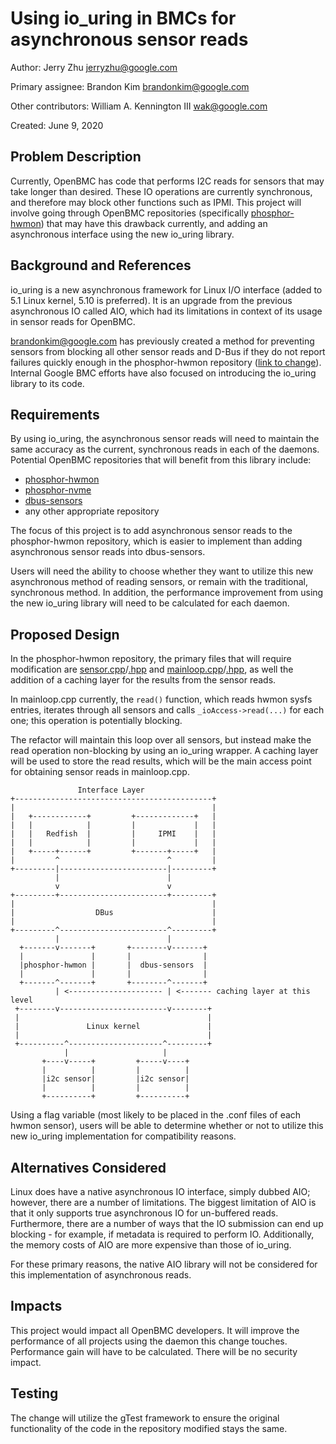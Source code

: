 # Using io_uring in BMCs for asynchronous sensor reads

Author: Jerry Zhu [jerryzhu@google.com](mailto:jerryzhu@google.com)

Primary assignee: Brandon Kim
[brandonkim@google.com](mailto:brandonkim@google.com)

Other contributors: William A. Kennington III
[wak@google.com](mailto:wak@google.com)

Created: June 9, 2020

## Problem Description

Currently, OpenBMC has code that performs I2C reads for sensors that may take
longer than desired. These IO operations are currently synchronous, and
therefore may block other functions such as IPMI. This project will involve
going through OpenBMC repositories (specifically
[phosphor-hwmon](https://github.com/openbmc/phosphor-hwmon)) that may have this
drawback currently, and adding an asynchronous interface using the new io_uring
library.

## Background and References

io_uring is a new asynchronous framework for Linux I/O interface (added to 5.1
Linux kernel, 5.10 is preferred). It is an upgrade from the previous
asynchronous IO called AIO, which had its limitations in context of its usage in
sensor reads for OpenBMC.

[brandonkim@google.com](mailto:brandonkim@google.com) has previously created a
method for preventing sensors from blocking all other sensor reads and D-Bus if
they do not report failures quickly enough in the phosphor-hwmon repository
([link to change](https://gerrit.openbmc-project.xyz/c/openbmc/phosphor-hwmon/+/24337)).
Internal Google BMC efforts have also focused on introducing the io_uring
library to its code.

## Requirements

By using io_uring, the asynchronous sensor reads will need to maintain the same
accuracy as the current, synchronous reads in each of the daemons. Potential
OpenBMC repositories that will benefit from this library include:

*   [phosphor-hwmon](https://github.com/openbmc/phosphor-hwmon)
*   [phosphor-nvme](https://github.com/openbmc/phosphor-nvme)
*   [dbus-sensors](https://github.com/openbmc/dbus-sensors)
*   any other appropriate repository

The focus of this project is to add asynchronous sensor reads to the
phosphor-hwmon repository, which is easier to implement than adding asynchronous
sensor reads into dbus-sensors.

Users will need the ability to choose whether they want to utilize this new
asynchronous method of reading sensors, or remain with the traditional,
synchronous method. In addition, the performance improvement from using the new
io_uring library will need to be calculated for each daemon.

## Proposed Design

In the phosphor-hwmon repository, the primary files that will require
modification are
[sensor.cpp](https://github.com/openbmc/phosphor-hwmon/blob/master/sensor.cpp)/[.hpp](https://github.com/openbmc/phosphor-hwmon/blob/master/sensor.hpp)
and
[mainloop.cpp](https://github.com/openbmc/phosphor-hwmon/blob/master/mainloop.cpp)/[.hpp](https://github.com/openbmc/phosphor-hwmon/blob/master/mainloop.hpp),
as well the addition of a caching layer for the results from the sensor reads.

In mainloop.cpp currently, the `read()` function, which reads hwmon sysfs
entries, iterates through all sensors and calls `_ioAccess->read(...)` for each
one; this operation is potentially blocking.

The refactor will maintain this loop over all sensors, but instead make the read
operation non-blocking by using an io_uring wrapper. A caching layer will be
used to store the read results, which will be the main access point for
obtaining sensor reads in mainloop.cpp.

```
               Interface Layer
+--------------------------------------------+
|                                            |
|   +------------+         +-------------+   |
|   |            |         |             |   |
|   |   Redfish  |         |     IPMI    |   |
|   |            |         |             |   |
|   +-----+------+         +-------+-----+   |
|         ^                        ^         |
+---------|------------------------|---------+
          |                        |
          v                        v
+---------+------------------------+---------+
|                                            |
|                  DBus                      |
|                                            |
+---------^------------------------^---------+
          |                        |
  +-------v-------+       +--------v-------+
  |               |       |                |
  |phosphor-hwmon |       |  dbus-sensors  |
  |               |       |                |
  +-------^-------+       +--------^-------+
          | <--------------------- | <------- caching layer at this level
 +--------v------------------------v--------+
 |                                          |
 |               Linux kernel               |
 |                                          |
 +----------^---------------------^---------+
            |                     |
       +----v-----+         +-----v----+
       |          |         |          |
       |i2c sensor|         |i2c sensor|
       |          |         |          |
       +----------+         +----------+

```

Using a flag variable (most likely to be placed in the .conf files of each hwmon
sensor), users will be able to determine whether or not to utilize this new
io_uring implementation for compatibility reasons.

## Alternatives Considered

Linux does have a native asynchronous IO interface, simply dubbed AIO; however,
there are a number of limitations. The biggest limitation of AIO is that it only
supports true asynchronous IO for un-buffered reads. Furthermore, there are a
number of ways that the IO submission can end up blocking - for example, if
metadata is required to perform IO. Additionally, the memory costs of AIO are
more expensive than those of io_uring.

For these primary reasons, the native AIO library will not be considered for
this implementation of asynchronous reads.

## Impacts

This project would impact all OpenBMC developers. It will improve the
performance of all projects using the daemon this change touches. Performance
gain will have to be calculated. There will be no security impact.

## Testing

The change will utilize the gTest framework to ensure the original functionality
of the code in the repository modified stays the same.
